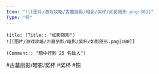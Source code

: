 ```yaml
---
Icon: "![[图片/游戏攻略/古墓丽影/暗影/奖杯/如影随形.png|30]]"
Type: "铜"
---
```

```ad-common-bronze-trophy
title: (Title:: "如影随形")
![[图片/游戏攻略/古墓丽影/暗影/奖杯/如影随形.png|100]]

(Comment:: "暗中行刺 25 名敌人")
```

#古墓丽影/暗影/奖杯 #奖杯 #铜
